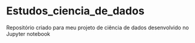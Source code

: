 # Estudos_ciencia_de_dados
Repositório criado para meu projeto de ciência de dados desenvolvido no Jupyter notebook
